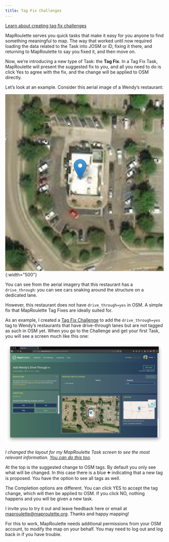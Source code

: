 ```yaml
---
title: Tag Fix Challenges
---
```


[Learn about creating tag fix challenges](/en-US/documentation/creating-cooperative-challenges/#creating-tag-fix-challenges)

MapRoulette serves you quick tasks that make it easy for you anyone to find something meaningful to map. The way that worked until now required loading the data related to the Task into JOSM or iD, fixing it there, and returning to MapRoulette to say you fixed it, and then move on.

Now, we’re introducing a new type of Task: the **Tag Fix**. In a Tag Fix Task, MapRoulette will present the suggested fix to you, and all you need to do is click Yes to agree with the fix, and the change will be applied to OSM directly.

Let’s look at an example. Consider this aerial image of a Wendy’s restaurant:

![](/media/tagfix.png){:width="500"}


You can see from the aerial imagery that this restaurant has a `drive_through`: you can see cars snaking around the structure on a dedicated lane.

However, this restaurant does not have `drive_through=yes` in OSM. A simple fix that MapRoulette Tag Fixes are ideally suited for.

As an example, I created a [Tag Fix Challenge](https://maproulette.org/browse/challenges/9411) to add the `drive_through=yes` tag to Wendy’s restaurants that have drive-through lanes but are not tagged as such in OSM yet. When you go to the Challenge and get your first Task, you will see a screen much like this one:

![](/media/tagfix2.png)

*I changed the layout for my MapRoulette Task screen to see the most relevant information. [You can do this too]().*

At the top is the suggested change to OSM tags. By default you only see what will be changed. In this case there is a blue ➕ indicating that a new tag is proposed. You have the option to see all tags as well.

The Completion options are different. You can click YES to accept the tag change, which will then be applied to OSM. If you click NO, nothing happens and you will be given a new task.

I invite you to try it out and leave feedback here or email at [maproulette@maproulette.org](mailto:maproulette@maproulette.org). Thanks and happy mapping!

For this to work, MapRoulette needs additional permissions from your OSM account, to modify the map on your behalf. You may need to log out and log back in if you have trouble.

